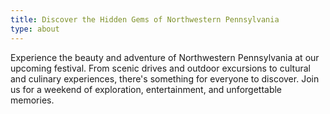 ```yaml
---
title: Discover the Hidden Gems of Northwestern Pennsylvania
type: about
---
```


Experience the beauty and adventure of Northwestern Pennsylvania at our upcoming festival. From scenic drives and outdoor excursions to cultural and culinary experiences, there's something for everyone to discover. Join us for a weekend of exploration, entertainment, and unforgettable memories.